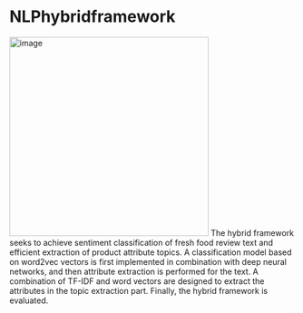 # NLPhybridframework
<img width="351" alt="image" src="https://user-images.githubusercontent.com/93883256/217018315-fea490c2-5de6-4362-8c6a-63376a46d7a0.png">
The hybrid framework seeks to achieve sentiment classification of fresh food review text and efficient extraction of product attribute topics. A classification model based on word2vec vectors is first implemented in combination with deep neural networks, and then attribute extraction is performed for the text. A combination of TF-IDF and word vectors are designed to extract the attributes in the topic extraction part. Finally, the hybrid framework is evaluated.
